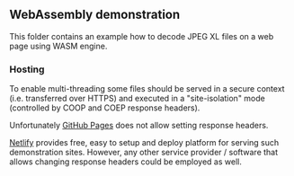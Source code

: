 ## WebAssembly demonstration

This folder contains an example how to decode JPEG XL files on a web page using
WASM engine.

### Hosting

To enable multi-threading some files should be served in a secure context (i.e.
transferred over HTTPS) and executed in a "site-isolation" mode (controlled by
COOP and COEP response headers).

Unfortunately [GitHub Pages](https://pages.github.com/) does not allow setting
response headers.

[Netlify](https://www.netlify.com/) provides free, easy to setup and deploy
platform for serving such demonstration sites. However, any other
service provider / software that allows changing response headers could be
employed as well.
